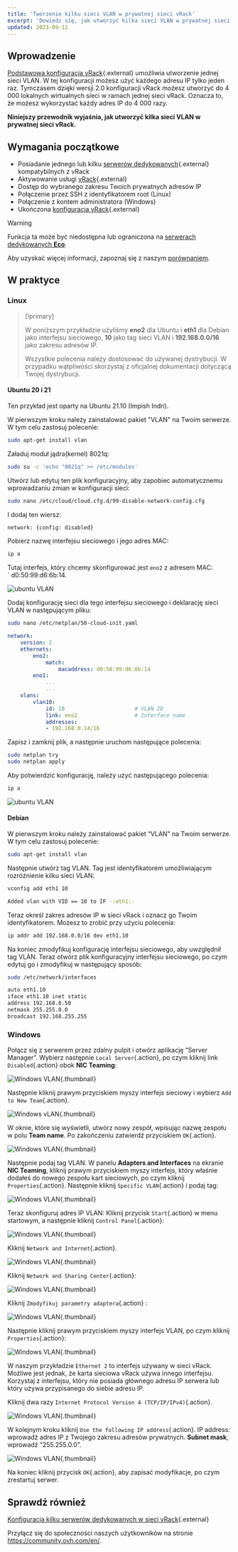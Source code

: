 ```yaml
---
title: 'Tworzenie kilku sieci VLAN w prywatnej sieci vRack'
excerpt: 'Dowiedz się, jak utworzyć kilka sieci VLAN w prywatnej sieci vRack'
updated: 2023-09-12
---
```


## Wprowadzenie

[Podstawowa konfiguracja vRack](/pages/bare_metal_cloud/dedicated_servers/vrack_configuring_on_dedicated_server){.external} umożliwia utworzenie jednej sieci VLAN. W tej konfiguracji możesz użyć każdego adresu IP tylko jeden raz. Tymczasem dzięki wersji 2.0 konfiguracji vRack możesz utworzyć do 4 000 lokalnych wirtualnych sieci w ramach jednej sieci vRack. Oznacza to, że możesz wykorzystać każdy adres IP do 4 000 razy.

**Niniejszy przewodnik wyjaśnia, jak utworzyć kilka sieci VLAN w prywatnej sieci vRack.**

## Wymagania początkowe

- Posiadanie jednego lub kilku [serwerów dedykowanych](https://www.ovh.pl/serwery_dedykowane/){.external} kompatybilnych z vRack
- Aktywowanie usługi [vRack](https://www.ovh.pl/rozwiazania/vrack/){.external}
- Dostęp do wybranego zakresu Twoich prywatnych adresów IP
- Połączenie przez SSH z identyfikatorem root (Linux)
- Połączenie z kontem administratora (Windows)
- Ukończona [konfiguracja vRack](/pages/bare_metal_cloud/dedicated_servers/vrack_configuring_on_dedicated_server){.external}

> [!warning]
> Funkcja ta może być niedostępna lub ograniczona na [serwerach dedykowanych **Eco**](https://eco.ovhcloud.com/pl/about/).
>
> Aby uzyskać więcej informacji, zapoznaj się z naszym [porównaniem](https://eco.ovhcloud.com/pl/compare/).

## W praktyce

### Linux

> [!primary]
>
> W poniższym przykładzie użyliśmy **eno2** dla Ubuntu i **eth1** dla Debian jako interfejsu sieciowego, **10** jako tag sieci VLAN i **192.168.0.0/16** jako zakresu adresów IP. 
>
> Wszystkie polecenia należy dostosować do używanej dystrybucji. W przypadku wątpliwości skorzystaj z oficjalnej dokumentacji dotyczącą Twojej dystrybucji.
>

#### Ubuntu 20 i 21

Ten przykład jest oparty na Ubuntu 21.10 (Impish Indri).

W pierwszym kroku należy zainstalować pakiet "VLAN" na Twoim serwerze. W tym celu zastosuj polecenie:

```sh
sudo apt-get install vlan
```

Załaduj moduł jądra(kernel) 8021q:

```sh
sudo su -c 'echo "8021q" >> /etc/modules'
```

Utwórz lub edytuj ten plik konfiguracyjny, aby zapobiec automatycznemu wprowadzaniu zmian w konfiguracji sieci:

```sh
sudo nano /etc/cloud/cloud.cfg.d/99-disable-network-config.cfg
```

I dodaj ten wiersz:

```sh
network: {config: disabled}
```

Pobierz nazwę interfejsu sieciowego i jego adres MAC:

```sh
ip a
```

Tutaj interfejs, który chcemy skonfigurować jest `eno2` z adresem MAC: ` d0:50:99:d6:6b:14.

![ubuntu VLAN](images/vrack3-ubuntu-01.png)

Dodaj konfigurację sieci dla tego interfejsu sieciowego i deklarację sieci VLAN w następującym pliku:

```sh
sudo nano /etc/netplan/50-cloud-init.yaml
```

```yaml
network:
    version: 2
    ethernets:
        eno2:
            match:
                macaddress: d0:50:99:d6:6b:14
        eno1:
            ...
            ...
    vlans:
        vlan10:
            id: 10                      # VLAN ID    
            link: eno2                  # Interface name
            addresses:
            - 192.168.0.14/16
```

Zapisz i zamknij plik, a następnie uruchom następujące polecenia:

```sh
sudo netplan try
sudo netplan apply
```

Aby potwierdzić konfigurację, należy użyć następującego polecenia:

```sh
ip a
```

![ubuntu VLAN](images/vrack3-ubuntu-02.png)

#### Debian

W pierwszym kroku należy zainstalować pakiet “VLAN” na Twoim serwerze. W tym celu zastosuj polecenie:

```sh
sudo apt-get install vlan
```

Następnie utwórz tag VLAN. Tag jest identyfikatorem umożliwiającym rozróżnienie kilku sieci VLAN:

```sh
vconfig add eth1 10

Added vlan with VID == 10 to IF -:eth1:-
```

Teraz określ zakres adresów IP w sieci vRack i oznacz go Twoim identyfikatorem. Możesz to zrobić przy użyciu polecenia:

```sh
ip addr add 192.168.0.0/16 dev eth1.10
```

Na koniec zmodyfikuj konfigurację interfejsu sieciowego, aby uwzględnił tag VLAN. Teraz otwórz plik konfiguracyjny interfejsu sieciowego, po czym edytuj go i zmodyfikuj w następujący sposób:

```sh
sudo /etc/network/interfaces

auto eth1.10
iface eth1.10 inet static
address 192.168.0.50
netmask 255.255.0.0
broadcast 192.168.255.255
```

### Windows

Połącz się z serwerem przez zdalny pulpit i otwórz aplikację “Server Manager”. Wybierz następnie `Local Server`{.action}, po czym kliknij link `Disabled`{.action} obok **NIC Teaming**:

![Windows VLAN](images/vrack2-windows-01.png){.thumbnail}

Następnie kliknij prawym przyciskiem myszy interfejs sieciowy i wybierz `Add to New Team`{.action}.

![Windows vLAN](images/vrack2-windows-02.0.png){.thumbnail}

W oknie, które się wyświetli, utwórz nowy zespół, wpisując nazwę zespołu w polu **Team name**. Po zakończeniu zatwierdź przyciskiem `OK`{.action}.

![Windows VLAN](images/vrack2-windows-02.png){.thumbnail}

Następnie podaj tag VLAN. W panelu **Adapters and Interfaces** na ekranie **NIC Teaming**, kliknij prawym przyciskiem myszy interfejs, który właśnie dodałeś do nowego zespołu kart sieciowych, po czym kliknij `Properties`{.action}. Następnie kliknij `Specific VLAN`{.action} i podaj tag:

![Windows VLAN](images/vrack2-windows-03.png){.thumbnail}

Teraz skonfiguruj adres IP VLAN: Kliknij przycisk `Start`{.action} w menu startowym, a następnie kliknij `Control Panel`{.action}:

![Windows VLAN](images/vrack2-windows-04.png){.thumbnail}

Kliknij `Network and Internet`{.action}.

![Windows VLAN](images/vrack2-windows-05.png){.thumbnail}

Kliknij `Network and Sharing Center`{.action}:

![Windows VLAN](images/vrack2-windows-06.png){.thumbnail}

Kliknij `Zmodyfikuj parametry adaptera`{.action} :

![Windows VLAN](images/vrack2-windows-07.png){.thumbnail}

Następnie kliknij prawym przyciskiem myszy interfejs VLAN, po czym kliknij `Properties`{.action}:

![Windows VLAN](images/vrack2-windows-08.png){.thumbnail}

W naszym przykładzie `Ethernet 2` to interfejs używany w sieci vRack. Możliwe jest jednak, że karta sieciowa vRack używa innego interfejsu. Korzystaj z interfejsu, który nie posiada głównego adresu IP serwera lub który używa przypisanego do siebie adresu IP.

Kliknij dwa razy `Internet Protocol Version 4 (TCP/IP/IPv4)`{.action}.

![Windows VLAN](images/vrack2-windows-09.png){.thumbnail}

W kolejnym kroku kliknij `Use the following IP address`{.action}. IP address: wprowadź adres IP z Twojego zakresu adresów prywatnych. **Subnet mask**, wprowadź “255.255.0.0”.

![Windows VLAN](images/vrack2-windows-10.png){.thumbnail}

Na koniec kliknij przycisk `OK`{.action}, aby zapisać modyfikacje, po czym zrestartuj serwer.

## Sprawdź również

[Konfiguracja kilku serwerów dedykowanych w sieci vRack](/pages/bare_metal_cloud/dedicated_servers/vrack_configuring_on_dedicated_server){.external}

Przyłącz się do społeczności naszych użytkowników na stronie <https://community.ovh.com/en/>.